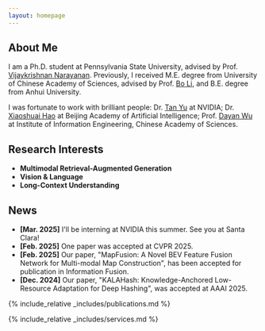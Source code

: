 ```yaml
---
layout: homepage
---
```


## About Me

I am a Ph.D. student at Pennsylvania State University, advised by Prof. [Vijaykrishnan Narayanan](https://sites.psu.edu/vijaykrishnannarayanan/). Previously, I received M.E. degree from University of Chinese Academy of Sciences, advised by Prof. [Bo Li](https://people.ucas.ac.cn/~iieLibo), and B.E. degree from Anhui University.

I was fortunate to work with brilliant people: Dr. [Tan Yu](https://sites.google.com/site/tanyuspersonalwebsite/) at NVIDIA; Dr. [Xiaoshuai Hao](https://scholar.google.com/citations?user=ui0lvY4AAAAJ) at Beijing Academy of Artificial Intelligence; Prof. [Dayan Wu](https://scholar.google.com/citations?user=O6g-IHsAAAAJ) at Institute of Information Engineering, Chinese Academy of Sciences.

## Research Interests
- **Multimodal Retrieval-Augmented Generation**
- **Vision & Language**
- **Long-Context Understanding**

## News
- **[Mar. 2025]** I'll be interning at NVIDIA this summer. See you at Santa Clara!
- **[Feb. 2025]** One paper was accepted at CVPR 2025.
- **[Feb. 2025]** Our paper, "MapFusion: A Novel BEV Feature Fusion Network for Multi-modal Map Construction", has been accepted for publication in Information Fusion.
- **[Dec. 2024]** Our paper, "KALAHash: Knowledge-Anchored Low-Resource Adaptation for Deep Hashing", was accepted at AAAI 2025.

{% include_relative _includes/publications.md %}

{% include_relative _includes/services.md %}
